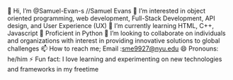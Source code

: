 👋 Hi, I’m @Samuel-Evan-s //Samuel Evans
👀 I’m interested in object oriented programming, web development, Full-Stack Development, API design, and User Experience (UX)
🌱 I’m currently learning HTML, C++, Javascript
🔧 Proficient in Python
💞️ I’m looking to collaborate on individuals and organizations with interest in providing innovative solutions to global challenges
📫 How to reach me; Email :sme9927@nyu.edu
😄 Pronouns: he/him
⚡ Fun fact: I love learning and experimenting on new technologies and frameworks in my freetime
